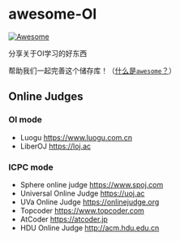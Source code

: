 # awesome-OI

   [![Awesome](https://awesome.re/badge.svg)](https://awesome.re)


分享关于OI学习的好东西

帮助我们一起完善这个储存库！（[什么是`awesome`？](https://awesome.re)）

## Online Judges
### OI mode
- Luogu https://www.luogu.com.cn
- LiberOJ https://loj.ac
### ICPC mode
- Sphere online judge https://www.spoj.com
- Universal Online Judge https://uoj.ac
- UVa Online Judge https://onlinejudge.org
- Topcoder https://www.topcoder.com
- AtCoder https://atcoder.jp
- HDU Online Judge http://acm.hdu.edu.cn
